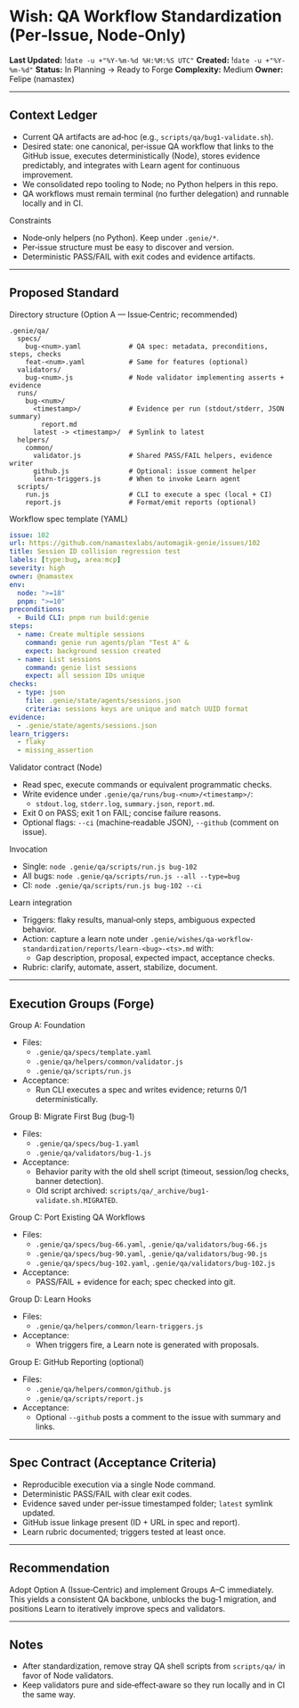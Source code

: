# Wish: QA Workflow Standardization (Per‑Issue, Node‑Only)
**Last Updated:** !`date -u +"%Y-%m-%d %H:%M:%S UTC"`
**Created:** !`date -u +"%Y-%m-%d"`
**Status:** In Planning → Ready to Forge
**Complexity:** Medium
**Owner:** Felipe (namastex)

---

## Context Ledger

- Current QA artifacts are ad‑hoc (e.g., `scripts/qa/bug1-validate.sh`).
- Desired state: one canonical, per‑issue QA workflow that links to the GitHub issue, executes deterministically (Node), stores evidence predictably, and integrates with Learn agent for continuous improvement.
- We consolidated repo tooling to Node; no Python helpers in this repo.
- QA workflows must remain terminal (no further delegation) and runnable locally and in CI.

Constraints
- Node‑only helpers (no Python). Keep under `.genie/*`.
- Per‑issue structure must be easy to discover and version.
- Deterministic PASS/FAIL with exit codes and evidence artifacts.

---

## Proposed Standard

Directory structure (Option A — Issue‑Centric; recommended)

```
.genie/qa/
  specs/
    bug-<num>.yaml            # QA spec: metadata, preconditions, steps, checks
    feat-<num>.yaml           # Same for features (optional)
  validators/
    bug-<num>.js              # Node validator implementing asserts + evidence
  runs/
    bug-<num>/
      <timestamp>/            # Evidence per run (stdout/stderr, JSON summary)
        report.md
      latest -> <timestamp>/  # Symlink to latest
  helpers/
    common/
      validator.js            # Shared PASS/FAIL helpers, evidence writer
      github.js               # Optional: issue comment helper
      learn-triggers.js       # When to invoke Learn agent
  scripts/
    run.js                    # CLI to execute a spec (local + CI)
    report.js                 # Format/emit reports (optional)
```

Workflow spec template (YAML)

```yaml
issue: 102
url: https://github.com/namastexlabs/automagik-genie/issues/102
title: Session ID collision regression test
labels: [type:bug, area:mcp]
severity: high
owner: @namastex
env:
  node: ">=18"
  pnpm: ">=10"
preconditions:
  - Build CLI: pnpm run build:genie
steps:
  - name: Create multiple sessions
    command: genie run agents/plan "Test A" &
    expect: background session created
  - name: List sessions
    command: genie list sessions
    expect: all session IDs unique
checks:
  - type: json
    file: .genie/state/agents/sessions.json
    criteria: sessions keys are unique and match UUID format
evidence:
  - .genie/state/agents/sessions.json
learn_triggers:
  - flaky
  - missing_assertion
```

Validator contract (Node)
- Read spec, execute commands or equivalent programmatic checks.
- Write evidence under `.genie/qa/runs/bug-<num>/<timestamp>/`:
  - `stdout.log`, `stderr.log`, `summary.json`, `report.md`.
- Exit 0 on PASS; exit 1 on FAIL; concise failure reasons.
- Optional flags: `--ci` (machine‑readable JSON), `--github` (comment on issue).

Invocation
- Single: `node .genie/qa/scripts/run.js bug-102`
- All bugs: `node .genie/qa/scripts/run.js --all --type=bug`
- CI: `node .genie/qa/scripts/run.js bug-102 --ci`

Learn integration
- Triggers: flaky results, manual‑only steps, ambiguous expected behavior.
- Action: capture a learn note under `.genie/wishes/qa-workflow-standardization/reports/learn-<bug>-<ts>.md` with:
  - Gap description, proposal, expected impact, acceptance checks.
- Rubric: clarify, automate, assert, stabilize, document.

---

## Execution Groups (Forge)

Group A: Foundation
- Files:
  - `.genie/qa/specs/template.yaml`
  - `.genie/qa/helpers/common/validator.js`
  - `.genie/qa/scripts/run.js`
- Acceptance:
  - Run CLI executes a spec and writes evidence; returns 0/1 deterministically.

Group B: Migrate First Bug (bug‑1)
- Files:
  - `.genie/qa/specs/bug-1.yaml`
  - `.genie/qa/validators/bug-1.js`
- Acceptance:
  - Behavior parity with the old shell script (timeout, session/log checks, banner detection).
  - Old script archived: `scripts/qa/_archive/bug1-validate.sh.MIGRATED`.

Group C: Port Existing QA Workflows
- Files:
  - `.genie/qa/specs/bug-66.yaml`, `.genie/qa/validators/bug-66.js`
  - `.genie/qa/specs/bug-90.yaml`, `.genie/qa/validators/bug-90.js`
  - `.genie/qa/specs/bug-102.yaml`, `.genie/qa/validators/bug-102.js`
- Acceptance:
  - PASS/FAIL + evidence for each; spec checked into git.

Group D: Learn Hooks
- Files:
  - `.genie/qa/helpers/common/learn-triggers.js`
- Acceptance:
  - When triggers fire, a Learn note is generated with proposals.

Group E: GitHub Reporting (optional)
- Files:
  - `.genie/qa/helpers/common/github.js`
  - `.genie/qa/scripts/report.js`
- Acceptance:
  - Optional `--github` posts a comment to the issue with summary and links.

---

## Spec Contract (Acceptance Criteria)

- Reproducible execution via a single Node command.
- Deterministic PASS/FAIL with clear exit codes.
- Evidence saved under per‑issue timestamped folder; `latest` symlink updated.
- GitHub issue linkage present (ID + URL in spec and report).
- Learn rubric documented; triggers tested at least once.

---

## Recommendation

Adopt Option A (Issue‑Centric) and implement Groups A–C immediately. This yields a consistent QA backbone, unblocks the bug‑1 migration, and positions Learn to iteratively improve specs and validators.

---

## Notes

- After standardization, remove stray QA shell scripts from `scripts/qa/` in favor of Node validators.
- Keep validators pure and side‑effect‑aware so they run locally and in CI the same way.


